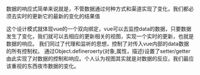 数据的响应式简单来说就是，不管数据通过何种方式和渠道实现了变化，我们都必须去实时的更新它的最新的变化的结果值

这个设计模式就体现vue的一个双向绑定，vue可以去监控data的数据，只要数据发生了变化，我们就可以去相应的更新相关的视图，实现一个实时的更新，也就是数据的响应。
我们同过了代理和监听的思想，控制了对传入vue内部的data数据的所有控制权。
通过Object.defineroerty(对象,属性，描述)设置了setter/getter 由此实现了对数据的控制和响应。个人认为视图其实就是对数据的反应，我们最应该重视的东西夜市数据的变化。
  
